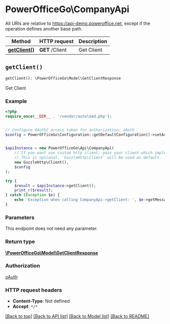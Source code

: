 # PowerOfficeGo\CompanyApi

All URIs are relative to https://api-demo.poweroffice.net, except if the operation defines another base path.

| Method | HTTP request | Description |
| ------------- | ------------- | ------------- |
| [**getClient()**](CompanyApi.md#getClient) | **GET** /Client | Get Client |


## `getClient()`

```php
getClient(): \PowerOfficeGo\Model\GetClientResponse
```

Get Client

### Example

```php
<?php
require_once(__DIR__ . '/vendor/autoload.php');


// Configure OAuth2 access token for authorization: oAuth
$config = PowerOfficeGo\Configuration::getDefaultConfiguration()->setAccessToken('YOUR_ACCESS_TOKEN');


$apiInstance = new PowerOfficeGo\Api\CompanyApi(
    // If you want use custom http client, pass your client which implements `GuzzleHttp\ClientInterface`.
    // This is optional, `GuzzleHttp\Client` will be used as default.
    new GuzzleHttp\Client(),
    $config
);

try {
    $result = $apiInstance->getClient();
    print_r($result);
} catch (Exception $e) {
    echo 'Exception when calling CompanyApi->getClient: ', $e->getMessage(), PHP_EOL;
}
```

### Parameters

This endpoint does not need any parameter.

### Return type

[**\PowerOfficeGo\Model\GetClientResponse**](../Model/GetClientResponse.md)

### Authorization

[oAuth](../../README.md#oAuth)

### HTTP request headers

- **Content-Type**: Not defined
- **Accept**: `*/*`

[[Back to top]](#) [[Back to API list]](../../README.md#endpoints)
[[Back to Model list]](../../README.md#models)
[[Back to README]](../../README.md)
